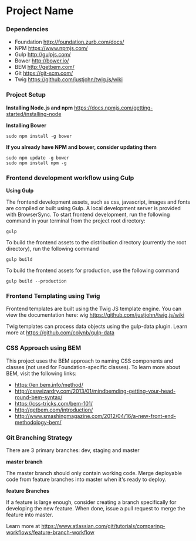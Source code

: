 Project Name
==========

### Dependencies

* Foundation http://foundation.zurb.com/docs/
* NPM https://www.npmjs.com/
* Gulp http://gulpjs.com/
* Bower http://bower.io/
* BEM http://getbem.com/
* Git https://git-scm.com/
* Twig https://github.com/justjohn/twig.js/wiki

### Project Setup

**Installing Node.js and npm**
https://docs.npmjs.com/getting-started/installing-node

**Installing Bower**
```
sudo npm install -g bower
```

**If you already have NPM and bower, consider updating them**
```
sudo npm update -g bower
sudo npm install npm -g
```


### Frontend development workflow using Gulp

**Using Gulp**

The frontend development assets, such as css, javascript, images and fonts are compiled or built using Gulp. A local development server is provided with BrowserSync. To start frontend development, run the following command in your terminal from the project root directory:

```
gulp
```

To build the frontend assets to the distribution directory (currently the root directory), run the following command

```
gulp build
```

To build the frontend assets for production, use the following command

```
gulp build --production
```


### Frontend Templating using Twig

Frontend templates are built using the Twig JS template engine. You can view the documentation here: wig https://github.com/justjohn/twig.js/wiki

Twig templates can process data objects using the gulp-data plugin. Learn more at https://github.com/colynb/gulp-data


### CSS Approach using BEM

This project uses the BEM approach to naming CSS components and classes (not used for Foundation-specific classes). To learn more about BEM, visit the following links:

* https://en.bem.info/method/
* http://csswizardry.com/2013/01/mindbemding-getting-your-head-round-bem-syntax/
* https://css-tricks.com/bem-101/
* http://getbem.com/introduction/
* http://www.smashingmagazine.com/2012/04/16/a-new-front-end-methodology-bem/


### Git Branching Strategy

There are 3 primary branches: dev, staging and master

**master branch**

The master branch should only contain working code. Merge deployable code from feature branches into master when it's ready to deploy.

**feature Branches**

If a feature is large enough, consider creating a branch specifically for developing the new feature. When done, issue a pull request to merge the feature into master.

Learn more at https://www.atlassian.com/git/tutorials/comparing-workflows/feature-branch-workflow


